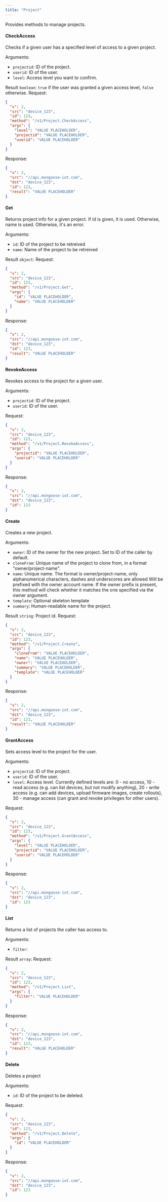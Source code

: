 ```yaml
---
title: "Project"
---
```


Provides methods to manage projects.

#### CheckAccess
Checks if a given user has a specified level of access to a given project.

Arguments:
- `projectid`: ID of the project.
- `userid`: ID of the user.
- `level`: Access level you want to confirm.

Result `boolean`: `true` if the user was granted a given access level, `false` otherwise.
Request:
```json
{
  "v": 2,
  "src": "device_123",
  "id": 123,
  "method": "/v1/Project.CheckAccess",
  "args": {
    "level": "VALUE PLACEHOLDER",
    "projectid": "VALUE PLACEHOLDER",
    "userid": "VALUE PLACEHOLDER"
  }
}

```

Response:
```json
{
  "v": 2,
  "src": "//api.mongoose-iot.com",
  "dst": "device_123",
  "id": 123,
  "result": "VALUE PLACEHOLDER"
}

```

#### Get
Returns project info for a given project. If id is given, it is used. Otherwise, name is used. Otherwise, it's an error.

Arguments:
- `id`: ID of the project to be retreived
- `name`: Name of the project to be retreived

Result `object`: 
Request:
```json
{
  "v": 2,
  "src": "device_123",
  "id": 123,
  "method": "/v1/Project.Get",
  "args": {
    "id": "VALUE PLACEHOLDER",
    "name": "VALUE PLACEHOLDER"
  }
}

```

Response:
```json
{
  "v": 2,
  "src": "//api.mongoose-iot.com",
  "dst": "device_123",
  "id": 123,
  "result": "VALUE PLACEHOLDER"
}

```

#### RevokeAccess
Revokes access to the project for a given user.

Arguments:
- `projectid`: ID of the project.
- `userid`: ID of the user.

Request:
```json
{
  "v": 2,
  "src": "device_123",
  "id": 123,
  "method": "/v1/Project.RevokeAccess",
  "args": {
    "projectid": "VALUE PLACEHOLDER",
    "userid": "VALUE PLACEHOLDER"
  }
}

```

Response:
```json
{
  "v": 2,
  "src": "//api.mongoose-iot.com",
  "dst": "device_123",
  "id": 123
}

```

#### Create
Creates a new project.

Arguments:
- `owner`: ID of the owner for the new project. Set to ID of the caller by default.
- `cloneFrom`: Unique name of the project to clone from, in a format "owner/project-name".
- `name`: Unique name. The format is owner/project-name, only alphanumerical characters, dashes and underscores are allowed Will be prefixed with the owner account name. If the owner prefix is present, this method will check whether it matches the one specified via the owner argument.
- `template`: Optional skeleton template
- `summary`: Human-readable name for the project.

Result `string`: Project id.
Request:
```json
{
  "v": 2,
  "src": "device_123",
  "id": 123,
  "method": "/v1/Project.Create",
  "args": {
    "cloneFrom": "VALUE PLACEHOLDER",
    "name": "VALUE PLACEHOLDER",
    "owner": "VALUE PLACEHOLDER",
    "summary": "VALUE PLACEHOLDER",
    "template": "VALUE PLACEHOLDER"
  }
}

```

Response:
```json
{
  "v": 2,
  "src": "//api.mongoose-iot.com",
  "dst": "device_123",
  "id": 123,
  "result": "VALUE PLACEHOLDER"
}

```

#### GrantAccess
Sets access level to the project for the user.

Arguments:
- `projectid`: ID of the project.
- `userid`: ID of the user.
- `level`: Access level. Currently defined levels are: 0 - no access, 10 - read access (e.g. can list devices, but not modify anything), 20 - write access (e.g. can add devices, upload firmware images, create rollouts), 30 - manage access (can grant and revoke privileges for other users).

Request:
```json
{
  "v": 2,
  "src": "device_123",
  "id": 123,
  "method": "/v1/Project.GrantAccess",
  "args": {
    "level": "VALUE PLACEHOLDER",
    "projectid": "VALUE PLACEHOLDER",
    "userid": "VALUE PLACEHOLDER"
  }
}

```

Response:
```json
{
  "v": 2,
  "src": "//api.mongoose-iot.com",
  "dst": "device_123",
  "id": 123
}

```

#### List
Returns a list of projects the caller has access to.

Arguments:
- `filter`: 

Result `array`: 
Request:
```json
{
  "v": 2,
  "src": "device_123",
  "id": 123,
  "method": "/v1/Project.List",
  "args": {
    "filter": "VALUE PLACEHOLDER"
  }
}

```

Response:
```json
{
  "v": 2,
  "src": "//api.mongoose-iot.com",
  "dst": "device_123",
  "id": 123,
  "result": "VALUE PLACEHOLDER"
}

```

#### Delete
Deletes a project

Arguments:
- `id`: ID of the project to be deleted.

Request:
```json
{
  "v": 2,
  "src": "device_123",
  "id": 123,
  "method": "/v1/Project.Delete",
  "args": {
    "id": "VALUE PLACEHOLDER"
  }
}

```

Response:
```json
{
  "v": 2,
  "src": "//api.mongoose-iot.com",
  "dst": "device_123",
  "id": 123
}

```


